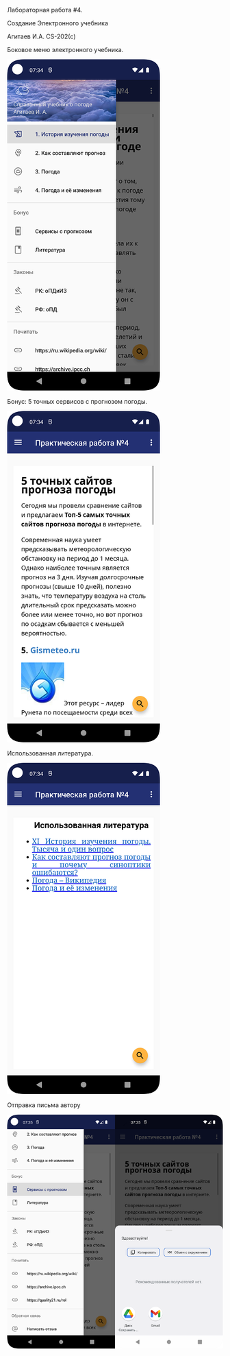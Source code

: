 Лабораторная работа #4. 

Создание Электронного учебника

Агитаев И.А. CS-202(с)

Боковое меню электронного учебника.


![Screenshot](screenshot1.png)


Бонус: 5 точных сервисов с прогнозом погоды.


![Screenshot](screenshot2.png)


Использованная литература.


![Screenshot](screenshot3.png)


Отправка письма автору


![Screenshot](screenshot4.png)

